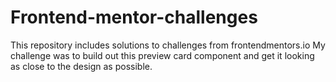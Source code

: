 # Frontend-mentor-challenges
This repository includes solutions to challenges from frontendmentors.io
My challenge was to build out this preview card component and get it looking as close to the design as possible.
